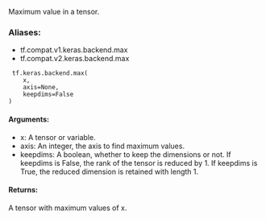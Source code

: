Maximum value in a tensor.
### Aliases:
- tf.compat.v1.keras.backend.max
- tf.compat.v2.keras.backend.max

```
 tf.keras.backend.max(
    x,
    axis=None,
    keepdims=False
)
```
#### Arguments:
- x: A tensor or variable.
- axis: An integer, the axis to find maximum values.
- keepdims: A boolean, whether to keep the dimensions or not. If keepdims is False, the rank of the tensor is reduced by 1. If keepdims is True, the reduced dimension is retained with length 1.
#### Returns:
A tensor with maximum values of x.
